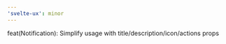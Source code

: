 ```yaml
---
'svelte-ux': minor
---
```


feat(Notification): Simplify usage with title/description/icon/actions props
